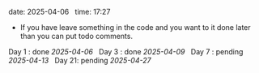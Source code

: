 date: 2025-04-06  
time: 17:27  

- If you have leave something in the code and you want to  it done later than you can put todo comments.

Day 1 : done *2025-04-06*  
Day 3 : done *2025-04-09*  
Day 7 : pending *2025-04-13*  
Day 21: pending *2025-04-27*